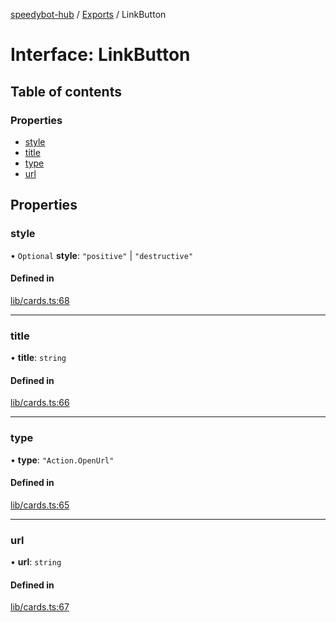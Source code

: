[speedybot-hub](../README.md) / [Exports](../modules.md) / LinkButton

# Interface: LinkButton

## Table of contents

### Properties

- [style](LinkButton.md#style)
- [title](LinkButton.md#title)
- [type](LinkButton.md#type)
- [url](LinkButton.md#url)

## Properties

### style

• `Optional` **style**: ``"positive"`` \| ``"destructive"``

#### Defined in

[lib/cards.ts:68](https://github.com/valgaze/speedybot-hub/blob/6ed96ba/src/lib/cards.ts#L68)

___

### title

• **title**: `string`

#### Defined in

[lib/cards.ts:66](https://github.com/valgaze/speedybot-hub/blob/6ed96ba/src/lib/cards.ts#L66)

___

### type

• **type**: ``"Action.OpenUrl"``

#### Defined in

[lib/cards.ts:65](https://github.com/valgaze/speedybot-hub/blob/6ed96ba/src/lib/cards.ts#L65)

___

### url

• **url**: `string`

#### Defined in

[lib/cards.ts:67](https://github.com/valgaze/speedybot-hub/blob/6ed96ba/src/lib/cards.ts#L67)
